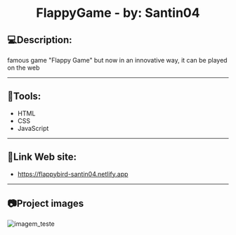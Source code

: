 <h1 align="center">
  FlappyGame - by: Santin04
</h1>

<h2>💻Description:</h2>
famous game "Flappy Game" but now in an innovative way, it can be played on the web

<hr>
<h2>🔧Tools: </h2>

- HTML
- CSS
- JavaScript

<hr>
<h2>📌Link Web site:</h2>

- https://flappybird-santin04.netlify.app

<hr>
<h2>📷Project images</h2>

![imagem_teste](https://github.com/Santin04/FlappyGame/assets/142067234/1579abb8-fe2e-4da9-bc01-9a368faa86a8)
